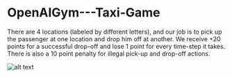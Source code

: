 # OpenAIGym---Taxi-Game
There are 4 locations (labeled by different letters), and our job is to pick up the passenger at one location and drop him off at another. We receive +20 points for a successful drop-off and lose 1 point for every time-step it takes. There is also a 10 point penalty for illegal pick-up and drop-off actions.


![alt text](https://storage.googleapis.com/lds-media/images/Reinforcement_Learning_Taxi_Env.width-1200.png)
